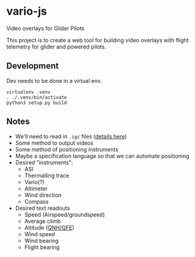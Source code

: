 # vario-js
Video overlays for Glider Pilots

This project is to create a web tool for building video overlays with flight telemetry for glider and powered pilots.

## Development

Dev needs to be done in a virtual env.

```
virtualenv .venv
. ./.venv/bin/activate
python3 setup.py build
```


## Notes

 - We'll need to read in `.igc` files ([details here](http://carrier.csi.cam.ac.uk/forsterlewis/soaring/igc_file_format/))
 - Some method to output videos
 - Some method of positioning instruments
 - Maybe a specification language so that we can automate positioning
 - Desired "instruments":
    - ASI
    - Thermalling trace
    - Vario(?)
    - Altimeter
    - Wind direction
    - Compass
 - Desired text readouts
    - Speed (Airspeed/groundspeed)
    - Average climb
    - Altitude ([QNH/QFE](https://en.wikipedia.org/wiki/Q_code#Aeronautical_Code_signals_.28QAA.E2.80.93QNZ.3B_ICAO.29))
    - Wind speed
    - Wind bearing
    - Flight bearing
    
